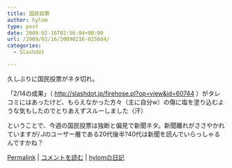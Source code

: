 ```yaml
---
title: 国民投票
author: hylom
type: post
date: 2009-02-16T02:56:04+00:00
url: /2009/02/16/20090216-025604/
categories:
  - Slashdot

---
```

久しぶりに国民投票がネタ切れ。

「2/14の成果」（   <http://slashdot.jp/firehose.pl?op=view&id=60744> ）がタレコミにはあったけど、もらえなかった方々（主に自分w）の傷に塩を塗り込むような気もしたのでとりあえずスルーしました（汗）

ということで、今週の国民投票は独断と偏見で新聞ネタ。新聞離れがささやかれていますが/.Jのユーザー層である20代後半?40代は新聞を読んでいらっしゃるんですかね？

  [Permalink][1] |   [コメントを読む][2] |   [hylomの日記][3]

 [1]: http://slashdot.jp/~hylom/journal/467629
 [2]: http://slashdot.jp/~hylom/journal/467629#acomments
 [3]: http://slashdot.jp/~hylom/journal/

